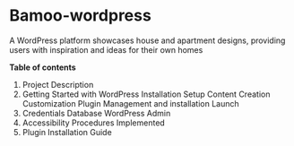 # Bamoo-wordpress
A WordPress platform showcases house and apartment designs, providing users with inspiration and ideas for their own homes

**Table of contents**
1. Project Description
2. Getting Started with WordPress
     Installation
     Setup
     Content Creation
     Customization
     Plugin Management and installation
     Launch
3. Credentials
     Database
     WordPress Admin
4. Accessibility Procedures Implemented
5. Plugin Installation Guide

